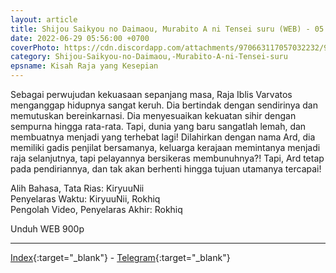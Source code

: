 ```yaml
---
layout: article
title: Shijou Saikyou no Daimaou, Murabito A ni Tensei suru (WEB) - 05
date: 2022-06-29 05:56:00 +0700
coverPhoto: https://cdn.discordapp.com/attachments/970663117057032232/991476594357055539/mpv-shot0089.jpg
category: Shijou-Saikyou-no-Daimaou,-Murabito-A-ni-Tensei-suru
epsname: Kisah Raja yang Kesepian
---
```


Sebagai perwujudan kekuasaan sepanjang masa, Raja Iblis Varvatos menganggap hidupnya sangat keruh. Dia bertindak dengan sendirinya dan memutuskan bereinkarnasi. Dia menyesuaikan kekuatan sihir dengan sempurna hingga rata-rata. Tapi, dunia yang baru sangatlah lemah, dan membuatnya menjadi yang terhebat lagi! Dilahirkan dengan nama Ard, dia memiliki gadis penjilat bersamanya, keluarga kerajaan memintanya menjadi raja selanjutnya, tapi pelayannya bersikeras membunuhnya?! Tapi, Ard tetap pada pendiriannya, dan tak akan berhenti hingga tujuan utamanya tercapai!


Alih Bahasa, Tata Rias: KiryuuNii
<br>
Penyelaras Waktu: KiryuuNii, Rokhiq
<br>
Pengolah Video, Penyelaras Akhir: Rokhiq

Unduh WEB 900p

---
[Index](https://proyek.a-1ddl.workers.dev/0:/Musim%20Semi%202022/%5BWEB%5D/%5BA-1%5D%20Shijou%20Saikyou%20no%20Daimaou,%20Murabito%20A%20ni%20Tensei%20suru%20%5BWEB%5D%5Bx265%20900p%5D%5BAAC%5D/%5BA-1%5D%20Shijou%20Saikyou%20no%20Daimaou,%20Murabito%20A%20ni%20Tensei%20suru%20-%2005%20%5BWEB%5D%5Bx264%20900p%5D%5BAAC%5D%5BCE72415B%5D.mkv){:target="_blank"} - [Telegram](https://t.me/a1fansubweeklies/100){:target="_blank"}
